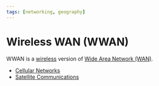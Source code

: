 ```yaml
---
tags: [networking, geography]
---
```


# Wireless WAN (WWAN)

WWAN is a [wireless](202302161842.md) version of [Wide Area Network (WAN)](202207150833.md).

- [Cellular Networks](202303292214.md)
- [Satellite Communications](202302161850.md)
